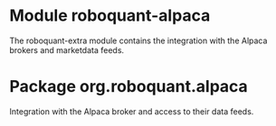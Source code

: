 # Module roboquant-alpaca

The roboquant-extra module contains the integration with the Alpaca brokers and marketdata feeds.

# Package org.roboquant.alpaca
Integration with the Alpaca broker and access to their data feeds.

<!-- Auto-update: 2025-10-14T02:55:48.947503 -->
